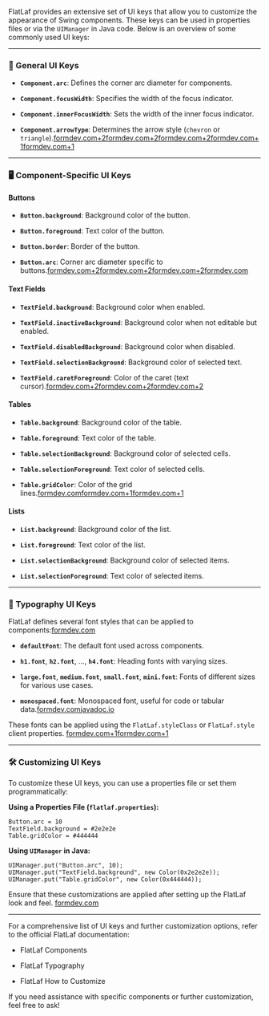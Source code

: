 FlatLaf provides an extensive set of UI keys that allow you to customize the appearance of Swing components. These keys can be used in properties files or via the `UIManager` in Java code. Below is an overview of some commonly used UI keys:

---

### 🎨 General UI Keys

- **`Component.arc`**: Defines the corner arc diameter for components.
    
- **`Component.focusWidth`**: Specifies the width of the focus indicator.
    
- **`Component.innerFocusWidth`**: Sets the width of the inner focus indicator.
    
- **`Component.arrowType`**: Determines the arrow style (`chevron` or `triangle`).[formdev.com+2formdev.com+2formdev.com+2](https://www.formdev.com/flatlaf/customizing/?utm_source=chatgpt.com)[formdev.com+1formdev.com+1](https://www.formdev.com/flatlaf/components/list/?utm_source=chatgpt.com)
    

---

### 🖥️ Component-Specific UI Keys

#### **Buttons**

- **`Button.background`**: Background color of the button.
    
- **`Button.foreground`**: Text color of the button.
    
- **`Button.border`**: Border of the button.
    
- **`Button.arc`**: Corner arc diameter specific to buttons.[formdev.com+2formdev.com+2formdev.com+2](https://www.formdev.com/flatlaf/components/table/?utm_source=chatgpt.com)[formdev.com](https://www.formdev.com/flatlaf/customizing/?utm_source=chatgpt.com)
    

#### **Text Fields**

- **`TextField.background`**: Background color when enabled.
    
- **`TextField.inactiveBackground`**: Background color when not editable but enabled.
    
- **`TextField.disabledBackground`**: Background color when disabled.
    
- **`TextField.selectionBackground`**: Background color of selected text.
    
- **`TextField.caretForeground`**: Color of the caret (text cursor).[formdev.com+2formdev.com+2formdev.com+2](https://www.formdev.com/flatlaf/components/textfield/?utm_source=chatgpt.com)
    

#### **Tables**

- **`Table.background`**: Background color of the table.
    
- **`Table.foreground`**: Text color of the table.
    
- **`Table.selectionBackground`**: Background color of selected cells.
    
- **`Table.selectionForeground`**: Text color of selected cells.
    
- **`Table.gridColor`**: Color of the grid lines.[formdev.com](https://www.formdev.com/flatlaf/components/table/?utm_source=chatgpt.com)[formdev.com+1formdev.com+1](https://www.formdev.com/flatlaf/components/list/?utm_source=chatgpt.com)
    

#### **Lists**

- **`List.background`**: Background color of the list.
    
- **`List.foreground`**: Text color of the list.
    
- **`List.selectionBackground`**: Background color of selected items.
    
- **`List.selectionForeground`**: Text color of selected items.
    

---

### 🧩 Typography UI Keys

FlatLaf defines several font styles that can be applied to components:[formdev.com](https://www.formdev.com/flatlaf/typography/?utm_source=chatgpt.com)

- **`defaultFont`**: The default font used across components.
    
- **`h1.font`**, **`h2.font`**, ..., **`h4.font`**: Heading fonts with varying sizes.
    
- **`large.font`**, **`medium.font`**, **`small.font`**, **`mini.font`**: Fonts of different sizes for various use cases.
    
- **`monospaced.font`**: Monospaced font, useful for code or tabular data.[formdev.com](https://www.formdev.com/flatlaf/components/list/?utm_source=chatgpt.com)[javadoc.io](https://www.javadoc.io/doc/com.formdev/flatlaf/latest/com/formdev/flatlaf/FlatClientProperties.html?utm_source=chatgpt.com)
    

These fonts can be applied using the `FlatLaf.styleClass` or `FlatLaf.style` client properties. [formdev.com+1formdev.com+1](https://www.formdev.com/flatlaf/typography/?utm_source=chatgpt.com)

---

### 🛠️ Customizing UI Keys

To customize these UI keys, you can use a properties file or set them programmatically:

**Using a Properties File (`flatlaf.properties`):**

```
Button.arc = 10 
TextField.background = #2e2e2e 
Table.gridColor = #444444
```

**Using `UIManager` in Java:**
```
UIManager.put("Button.arc", 10); 
UIManager.put("TextField.background", new Color(0x2e2e2e)); UIManager.put("Table.gridColor", new Color(0x444444));
```

Ensure that these customizations are applied after setting up the FlatLaf look and feel. [formdev.com](https://www.formdev.com/flatlaf/how-to-customize/?utm_source=chatgpt.com)

---

For a comprehensive list of UI keys and further customization options, refer to the official FlatLaf documentation:

- FlatLaf Components
    
- FlatLaf Typography
    
- FlatLaf How to Customize
    

If you need assistance with specific components or further customization, feel free to ask!